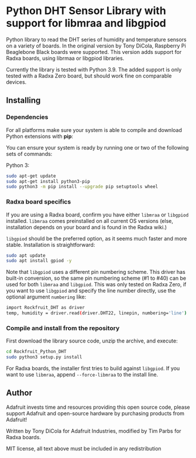 Python DHT Sensor Library with support for libmraa and libgpiod
=======================

Python library to read the DHT series of humidity and temperature sensors on a variety of boards. 
In the original version by Tony DiCola, Raspberry Pi Beaglebone Black boards were supported. 
This version adds support for Radxa boards, using librmaa or libgpiod libraries.

Currently the library is tested with Python 3.9. The added support is only tested with a Radxa Zero board, 
but should work fine on comparable devices.

Installing
----------

### Dependencies

For all platforms make sure your system is
able to compile and download Python extensions with **pip**:

You can ensure your
system is ready by running one or two of the following sets of commands:

Python 3:

````sh
sudo apt-get update
sudo apt-get install python3-pip
sudo python3 -m pip install --upgrade pip setuptools wheel
````

### Radxa board specifics
If you are using a Radxa board, confirm you have either ```libmraa``` or ```libgpiod``` installed. ```libmraa``` comes preinstalled on all 
current OS versions (else, installation depends on your board and is found in the Radxa wiki.)

```libgpiod``` should be the preferred option, as it seems much faster and more stable. Installation is straightforward:
```sh
sudo apt update
sudo apt install gpiod -y
```
Note that ```libgpiod``` uses a different pin numbering scheme. This driver has built-in conversion, so the same pin numbering
scheme (#1 to #40) can be used for both ```libmraa``` and ```libgpiod```. This was only tested on Radxa Zero, if you want to use 
```libgpiod``` and specify the line number directly, use the optional argument ```numbering``` like:
```sh
import Rockfruit_DHT as driver
temp, humidity = driver.read(driver.DHT22, linepin, numbering='line')
```

### Compile and install from the repository

First download the library source code, unzip the
archive, and execute:

```sh
cd Rockfruit_Python_DHT
sudo python3 setup.py install
```
For Radxa boards, the installer first tries to build against ```libgpiod```. If you want to use ```libmraa```, append ```--force-libmraa``` to the install line.


Author
------

Adafruit invests time and resources providing this open source code, please
support Adafruit and open-source hardware by purchasing products from Adafruit!

Written by Tony DiCola for Adafruit Industries, modified by Tim Parbs for Radxa boards.

MIT license, all text above must be included in any redistribution
